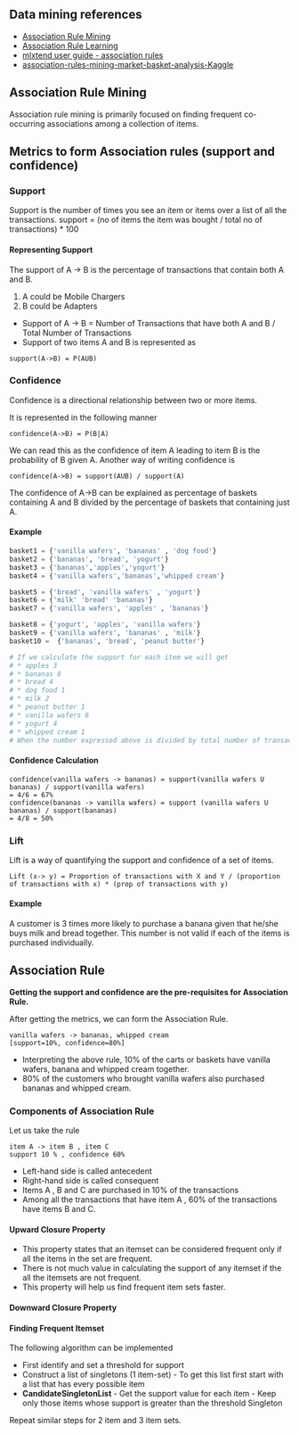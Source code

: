 ## Data mining references
+ [Association Rule Mining](https://mapr.com/blog/association-rule-mining-not-your-typical-data-science-algorithm/)
+ [Association Rule Learning](https://en.wikipedia.org/wiki/Association_rule_learning)
+ [mlxtend user guide - association rules](http://rasbt.github.io/mlxtend/user_guide/frequent_patterns/association_rules/)
+ [association-rules-mining-market-basket-analysis-Kaggle](https://www.kaggle.com/datatheque/association-rules-mining-market-basket-analysis/notebook)

## Association Rule Mining
Association rule mining is primarily focused on finding frequent co-occurring associations among a collection of items.

## Metrics to form Association rules (support and confidence)

### Support 
Support is the number of times you see an item or items over a list of all the transactions.
support = (no of items the item was bought / total no of transactions) * 100

#### Representing Support
The support of A -> B is the percentage of transactions that contain both A and B.

1. A could be Mobile Chargers
1. B could be Adapters

* Support of A -> B = Number of Transactions that have both A and B / Total Number of Transactions
* Support of two items A and B is represented as

```
support(A->B) = P(AUB)
```

### Confidence

Confidence is a directional relationship between two or more items.

It is represented in the following manner

```
confidence(A->B) = P(B|A)
```

We can read this as the confidence of item A leading to item B is the probability of B given A.
Another way of writing confidence is

```
confidence(A->B) = support(AUB) / support(A)
```

The confidence of A->B can be explained as percentage of baskets containing A and B divided by the percentage of baskets that containing just A.

#### Example

````python
basket1 = {'vanilla wafers', 'bananas' , 'dog food'}
basket2 = {'bananas', 'bread', 'yogurt'}
basket3 = {'bananas','apples','yogurt'}
basket4 = {'vanilla wafers','bananas','whipped cream'}

basket5 = {'bread', 'vanilla wafers' , 'yogurt'}
basket6 = {'milk' 'bread' 'bananas'}
basket7 = {'vanilla wafers', 'apples' , 'bananas'}

basket8 = {'yogurt', 'apples', 'vanilla wafers'}
basket9 = {'vanilla wafers', 'bananas' , 'milk'}
basket10 =  {'bananas', 'bread', 'peanut butter'}

# If we calculate the support for each item we will get
# * apples 3
# * bananas 8
# * bread 4
# * dog food 1
# * milk 2
# * peanut butter 1
# * vanilla wafers 6
# * yogurt 4
# * whipped cream 1
# When the number expressed above is divided by total number of transactions which is 10, we get the percentage value.
````

#### Confidence Calculation

````
confidence(vanilla wafers -> bananas) = support(vanilla wafers U bananas) / support(vanilla wafers)
= 4/6 = 67%
confidence(bananas -> vanilla wafers) = support (vanilla wafers U bananas) / support(bananas)
= 4/8 = 50%
````

### Lift

Lift is a way of quantifying the support and confidence of a set of items.

````
Lift (x-> y) = Proportion of transactions with X and Y / (proportion of transactions with x) * (prop of transactions with y)
````

#### Example
A customer is 3 times more likely to purchase a banana given that he/she buys milk and bread together.
This number is not valid if each of the items is purchased individually.

## Association Rule

**Getting the support and confidence are the pre-requisites for Association Rule.**

After getting the metrics, we can form the Association Rule.

````
vanilla wafers -> bananas, whipped cream
[support=10%, confidence=80%]
````

+ Interpreting the above rule, 10% of the carts or baskets have vanilla wafers, banana and whipped cream together.
+ 80% of the customers who brought vanilla wafers also purchased bananas and whipped cream.

### Components of Association Rule

Let us take the rule

````
item A -> item B , item C 
support 10 % , confidence 60% 
````

+ Left-hand side is called antecedent
+ Right-hand side is called consequent
+ Items A , B and C are purchased in 10% of the transactions
+ Among all the transactions that have item A , 60% of the transactions have items B and C.

#### Upward Closure Property
* This property states that an itemset can be considered frequent only if all the items in the set are frequent.
* There is not much value in calculating the support of any itemset if the all the itemsets are not frequent.
* This property will help us find frequent item sets faster.

#### Downward Closure Property




#### Finding Frequent Itemset

The following algorithm can be implemented

+ First identify and set a threshold for support
+ Construct a list of singletons (1 item-set) - To get this list first start with a list that has every possible item 
+ **CandidateSingletonList** - Get the support value for each item - Keep only those items whose support is greater than the threshold Singleton

Repeat similar steps for 2 item and 3 item sets. 




